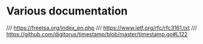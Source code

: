 # Various documentation

/// https://freetsa.org/index_en.php
/// https://www.ietf.org/rfc/rfc3161.txt
/// https://github.com/digitorus/timestamp/blob/master/timestamp.go#L122


